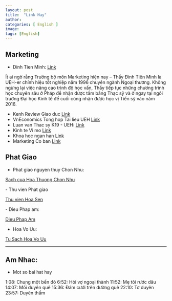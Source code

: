 ```yaml
---
layout: post
title:  "Link Hay"
author: 
categories: [ English ]
image: 
tags: [English]
---
```


## Marketing
- Dinh Tien Minh: [Link](http://dinhtienminh.net)

Ít ai ngờ rằng Trưởng bộ môn Marketing hiện nay – Thầy Đinh Tiên Minh là UEH-er chính hiệu tốt nghiệp năm 1996 chuyên ngành Ngoại thương. Không ngừng lại việc nâng cao trình độ học vấn, Thầy tiếp tục những chương trình học chuyên sâu ở Pháp để nhận được tấm bằng Thạc sỹ và ở ngay tại ngôi trường Đại học Kinh tế để cuối cùng nhận được học vị Tiến sỹ vào năm 2016.

- Kenh Review Giao duc [Link](https://edu2review.com)
- VnEconomics Tong hop Tai lieu UEH [Link](https://vneconomics.com/)
- Luan van Thac sy K19 - UEH: [Link](https://sites.google.com/site/k19tcdnd2/mon-hoc/tai-chinh-quoc-te)
- Kinh te Vi mo [Link](https://sites.google.com/site/hoasenkinhtevimo/sach-khuyen-khich-doc)
- Khoa hoc ngan han [Link](https://sites.google.com/site/hongthanhweb/my-forms)
- Marketing Co ban [Link](https://sites.google.com/site/nguyendungscorner/home/materials/marketing-ngan-hang-1)

## Phat Giao
- Phat giao nguyen thuy Chon Nhu: 
<p>
    <a href="https://nguyenthuychonnhu.net">Sach cua Hoa Thuong Chon Nhu</a>
</p>
- Thu vien Phat giao
<p>
    <a href="https://thuvienhoasen.org/">Thu vien Hoa Sen</a>
</p>
- Dieu Phap am:
<p>
    <a href="https://dieuphapam.net/"> Dieu Phap Am</a>
</p>

- Hoa Vo Uu:
<p>
    <a href="https://hoavouu.com/"> Tu Sach Hoa Vo Uu</a>
</p>



***
## Am Nhac:
- Mot so bai hat hay

1:08: Chung một bến đò
6:52: Hỏi vợ ngoại thành
11:52: Mẹ tôi rước dâu
14:07: Mối duyên quê
15:36: Đám cưới trên đường quê
22:10: Tơ duyên
23:57: Duyên thầm

